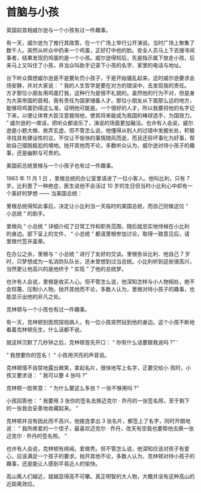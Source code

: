 # 首脑与小孩

英国前首相威尔逊与一个小孩有过一件趣事。  

  有一天，威尔逊为了推行其政策，在一个广场上举行公开演说。当时广场上聚集了数千人。突然从听众中扔来一个鸡蛋，正好打中他的脸。安全人员马上下去搜寻闹事者，结果发现扔鸡蛋的是一个小孩。威尔逊得知后，先是指示属下放走小孩，后来马上又叫住了小孩，井当众叫助手记录下小孩的名字、家里的电话与地址。  

  台下听众猜想威尔逊是不是要处罚小孩子，于是开始骚乱起来。这时威尔逊要求会场安静，并对大家说： “ 我的人生哲学是要在对方的错误中，去发现我的责任。方才那位小朋友用鸡蛋打我，这种行为是很不礼貌的。虽然他的行为不对，但是身为大英帝国的首相，我有责任为国家储备人才。那位小朋友从下面那么远的地方，能够将鸡蛋扔得这么准，证明他可能是。一个很好的人才，所以我要将他的名字记下来，以便让体育大臣注意栽培他，使其将来能成为我国的棒球选手，为国效力。 ” 威尔逊的一席话，把听众都说乐了，演说的场面更加融洽。也许有人会说，威尔逊是小题大做、故弄玄虚。但不管怎么说，他懂得从别人的过错中发掘长处，积极寻找具有建设性的议，不仅让不愉快的事情随风而逝，而且还将坏事化为好事，帮助自己摆脱尴尬的境地。抛开其他而不论，多数听众认为，威尔逊对待小孩子的趣事，还是幽默与可贵的。  

美国前总统里根与一个小孩子也有过一件趣事。  

 1983 年 11 月 1 日 ，里根总统的办公室里请进了一位小客人。他叫比利，只有 7 岁。比利患了一种绝症，医生说他不会活过 10 岁的生日但当时小比利心中却有一个美好的梦想 —— 当美国总统：  

  里根总统得知此事后，决定让小比利当一天临时的美国总统，而自己则做这位 “ 小总统 ” 的助手。  

  里根向 “ 小总统 ” 详细介绍了日常工作和职务范围，随后就忠实地侍候在小比利的身边。部下呈上的文件， “ 小总统 ” 都请里根参加讨论，取得一致意见后，请里根代签并盖章。  

  在办公之余，里根与 “ 小总统 ” 进行了友好的交谈。里根告诉比利．他自己 7 岁时，只梦想成为一名消防队队长，还未曾想到过当总统。小比利听到这些很高兴，当然更让他高兴的是他终于 “ 实现 ” 了他的总统梦。  

  也许有人会说，里根是收买人心。但不管怎么说，他深知怎样与小人物相处，绝不会轻蔑、压制小人物。抛开其他而不论，多数人认为，里根对待小孩子的趣事，也能显示出他的非凡之处。  

  克林顿与一个小孩也有过一件趣事。  

  有一天，克林顿到医院探视病人，有一位小孩突然钻到他的身边。这个小孩不断地看着克林顿先生，什么话都不说。  

 就这样沉默了几秒钟之后，克林顿首先开口： “ 你有什么话要跟我说吗 ?”
 ’ 

 “ 我想要你的签名！ ” 小孩用洪亮的声音说。  

  克林顿情不自禁地露出微笑，拿起名片，很快地写上名字，正要交给小 孩时，小孩又要求说： “ 我可以要 4 张吗 ?” 

  克林顿一脸笑意： “ 为什么要这么多张 ? 一张不够用吗 ?” 

  小孩回答他： “ 我要用 3 张你的签名去换迈克尔 · 乔丹的一张签名照，至于剩下的一张我会妥善地收藏起来。 ” 

  克林顿并没有因此而不高兴，他接连拿出 3 张名片，都签上了名字，同时开朗地说： “ 我所疼爱的一个侄子，最喜欢迈克尔 · 乔丹，改天有空我也要帮他去换一张迈克尔 · 乔丹的签名照。 ” 

  也许有人会说，克林顿有绯闻，爱做秀。但不管怎么说，他深知应该对孩子有爱心，应该满足一个孩子的要求。抛开其他不论，多数人认为，克林顿对待小孩子的趣事，还是能让人感到平易近人的愉快。  

  高山离人们越近，就越显得高不可攀。真正明智的大人物，大概并没有这种高山的近距离效应。
  